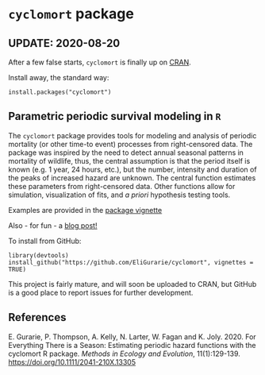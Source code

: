 # `cyclomort` package 

## UPDATE: 2020-08-20

After a few false starts, `cyclomort` is finally up on [CRAN](https://cran.r-project.org/web/packages/cyclomort/index.html).

Install away, the standard way:

```
install.packages("cyclomort")
```



## Parametric periodic survival modeling in `R`

The `cyclomort` package provides tools for modeling and analysis of periodic mortality (or other time-to event) processes from right-censored data. The package was inspired by the need to detect annual seasonal patterns in mortality of wildlife, thus, the central assumption is that the period itself is known (e.g. 1 year, 24 hours, etc.), but the number, intensity and duration of the peaks of increased hazard are unknown.  The central function estimates these parameters from right-censored data. Other functions allow for simulation, visualization of fits, and *a priori* hypothesis testing tools.  

Examples are provided in the [package vignette](http://htmlpreview.github.io/?https://github.com/EliGurarie/cyclomort/blob/master/doc/cyclomort.html)

Also - for fun - a [blog post!](https://methodsblog.com/2019/10/31/modelling-mortalities/)

To install from GitHub:

```
library(devtools)
install_github("https://github.com/EliGurarie/cyclomort", vignettes = TRUE)
```

This project is fairly mature, and will soon be uploaded to CRAN, but GitHub is a good place to report issues for further development. 

## References

E. Gurarie, P. Thompson, A. Kelly, N. Larter, W. Fagan and K. Joly. 2020. For Everything There is a Season: Estimating periodic hazard functions with the cyclomort R package. *Methods in Ecology and Evolution*, 11(1):129-139. https://doi.org/10.1111/2041-210X.13305
